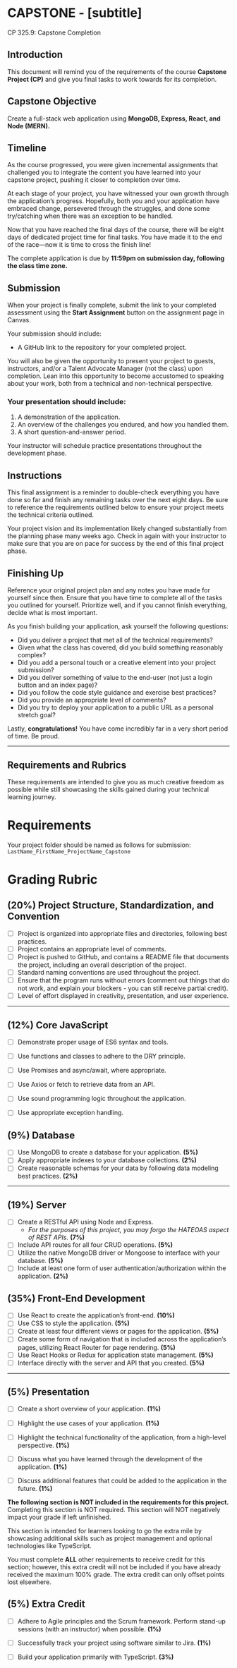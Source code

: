 # CAPSTONE - [subtitle]
CP 325.9: Capstone Completion

## Introduction
This document will remind you of the requirements of the course **Capstone Project (CP)** and give you final tasks to work towards for its completion.

## Capstone Objective
Create a full-stack web application using **MongoDB, Express, React, and Node (MERN).**

## Timeline
As the course progressed, you were given incremental assignments that challenged you to integrate the content you have learned into your capstone project, pushing it closer to completion over time.

At each stage of your project, you have witnessed your own growth through the application’s progress. Hopefully, both you and your application have embraced change, persevered through the struggles, and done some try/catching when there was an exception to be handled.

Now that you have reached the final days of the course, there will be eight days of dedicated project time for final tasks. You have made it to the end of the race—now it is time to cross the finish line!

The complete application is due by **11:59pm on submission day, following the class time zone.**

## Submission
When your project is finally complete, submit the link to your completed assessment using the **Start Assignment** button on the assignment page in Canvas.

Your submission should include:
- A GitHub link to the repository for your completed project.

You will also be given the opportunity to present your project to guests, instructors, and/or a Talent Advocate Manager (not the class) upon completion. Lean into this opportunity to become accustomed to speaking about your work, both from a technical and non-technical perspective.

### Your presentation should include:
1. A demonstration of the application.
2. An overview of the challenges you endured, and how you handled them.
3. A short question-and-answer period.

Your instructor will schedule practice presentations throughout the development phase.

## Instructions
This final assignment is a reminder to double-check everything you have done so far and finish any remaining tasks over the next eight days. Be sure to reference the requirements outlined below to ensure your project meets the technical criteria outlined.

Your project vision and its implementation likely changed substantially from the planning phase many weeks ago. Check in again with your instructor to make sure that you are on pace for success by the end of this final project phase.

## Finishing Up
Reference your original project plan and any notes you have made for yourself since then. Ensure that you have time to complete all of the tasks you outlined for yourself. Prioritize well, and if you cannot finish everything, decide what is most important.

As you finish building your application, ask yourself the following questions:
- Did you deliver a project that met all of the technical requirements?
- Given what the class has covered, did you build something reasonably complex?
- Did you add a personal touch or a creative element into your project submission?
- Did you deliver something of value to the end-user (not just a login button and an index page)?
- Did you follow the code style guidance and exercise best practices?
- Did you provide an appropriate level of comments?
- Did you try to deploy your application to a public URL as a personal stretch goal?

Lastly, **congratulations!** You have come incredibly far in a very short period of time. Be proud.

---

## Requirements and Rubrics
These requirements are intended to give you as much creative freedom as possible while still showcasing the skills gained during your technical learning journey.

# Requirements
Your project folder should be named as follows for submission:
`LastName_FirstName_ProjectName_Capstone`


# Grading Rubric

## (20%) Project Structure, Standardization, and Convention

- [ ] Project is organized into appropriate files and directories, following best practices.
- [ ] Project contains an appropriate level of comments.
- [ ] Project is pushed to GitHub, and contains a README file that documents the project, including an overall description of the project.
- [ ] Standard naming conventions are used throughout the project.
- [ ] Ensure that the program runs without errors (comment out things that do not work, and explain your blockers - you can still receive partial credit).
- [ ] Level of effort displayed in creativity, presentation, and user experience.

---

## (12%) Core JavaScript

- [ ] Demonstrate proper usage of ES6 syntax and tools.
- [ ] Use functions and classes to adhere to the DRY principle.
- [ ] Use Promises and async/await, where appropriate.
- [ ] Use Axios or fetch to retrieve data from an API.
- [ ] Use sound programming logic throughout the application.
- [ ] Use appropriate exception handling.


## (9%) Database

- [ ] Use MongoDB to create a database for your application. **(5%)**
- [ ] Apply appropriate indexes to your database collections. **(2%)**
- [ ] Create reasonable schemas for your data by following data modeling best practices. **(2%)**

---

## (19%) Server

- [ ] Create a RESTful API using Node and Express.
  - *For the purposes of this project, you may forgo the HATEOAS aspect of REST APIs.* **(7%)**
- [ ] Include API routes for all four CRUD operations. **(5%)**
- [ ] Utilize the native MongoDB driver or Mongoose to interface with your database. **(5%)**
- [ ] Include at least one form of user authentication/authorization within the application. **(2%)**

## (35%) Front-End Development

- [ ] Use React to create the application’s front-end. **(10%)**
- [ ] Use CSS to style the application. **(5%)**
- [ ] Create at least four different views or pages for the application. **(5%)**
- [ ] Create some form of navigation that is included across the application’s pages, utilizing React Router for page rendering. **(5%)**
- [ ] Use React Hooks or Redux for application state management. **(5%)**
- [ ] Interface directly with the server and API that you created. **(5%)**

---

## (5%) Presentation

- [ ] Create a short overview of your application. **(1%)**
- [ ] Highlight the use cases of your application. **(1%)**
- [ ] Highlight the technical functionality of the application, from a high-level perspective. **(1%)**
- [ ] Discuss what you have learned through the development of the application. **(1%)**
- [ ] Discuss additional features that could be added to the application in the future. **(1%)**


**The following section is NOT included in the requirements for this project.** Completing this section is NOT required. This section will NOT negatively impact your grade if left unfinished.

This section is intended for learners looking to go the extra mile by showcasing additional skills such as project management and optional technologies like TypeScript.

You must complete **ALL** other requirements to receive credit for this section; however, this extra credit will not be included if you have already received the maximum 100% grade. The extra credit can only offset points lost elsewhere.

## (5%) Extra Credit

- [ ] Adhere to Agile principles and the Scrum framework. Perform stand-up sessions (with an instructor) when possible. **(1%)**
- [ ] Successfully track your project using software similar to Jira. **(1%)**
- [ ] Build your application primarily with TypeScript. **(3%)**

